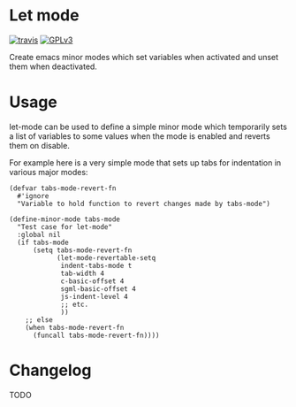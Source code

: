 # Let mode

[![travis](https://travis-ci.org/davidshepherd7/let-mode.svg?branch=master)](https://travis-ci.org/davidshepherd7/let-mode) <!-- [![melpa](http://melpa.org/packages/let-mode-badge.svg)](http://melpa.org/#/let-mode)  -->[![GPLv3](http://img.shields.io/badge/license-GNU%20GPLv3-blue.svg)](https://github.com/davidshepherd7/let-mode/blob/master/LICENSE)

Create emacs minor modes which set variables when activated and unset them when deactivated.

# Usage

let-mode can be used to define a simple minor mode which temporarily sets a list
of variables to some values when the mode is enabled and reverts them on
disable.

For example here is a very simple mode that sets up tabs for indentation in
various major modes:

    (defvar tabs-mode-revert-fn
      #'ignore
      "Variable to hold function to revert changes made by tabs-mode")

    (define-minor-mode tabs-mode
      "Test case for let-mode"
      :global nil
      (if tabs-mode
          (setq tabs-mode-revert-fn
                (let-mode-revertable-setq
                 indent-tabs-mode t
                 tab-width 4
                 c-basic-offset 4
                 sgml-basic-offset 4
                 js-indent-level 4
                 ;; etc.
                 ))
        ;; else
        (when tabs-mode-revert-fn
          (funcall tabs-mode-revert-fn))))


# Changelog

TODO

